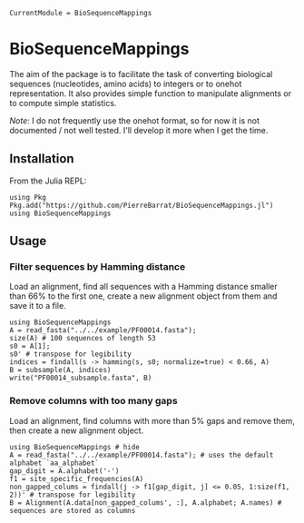 ```@meta
CurrentModule = BioSequenceMappings
```

# BioSequenceMappings

The aim of the package is to facilitate the task of converting biological sequences (nucleotides, amino acids) to integers or to onehot representation. 
It also provides simple function to manipulate alignments or to compute simple statistics. 

*Note*: I do not frequently use the onehot format, so for now it is not documented / not well tested. I'll develop it more when I get the time. 

## Installation

From the Julia REPL: 
```@repl
using Pkg
Pkg.add("https://github.com/PierreBarrat/BioSequenceMappings.jl")
using BioSequenceMappings
```


## Usage

### Filter sequences by Hamming distance

Load an alignment, find all sequences with a Hamming distance smaller than 66% to the first one, create a new alignment object from them and save it to a file. 

```@repl example_1
using BioSequenceMappings
A = read_fasta("../../example/PF00014.fasta");
size(A) # 100 sequences of length 53
s0 = A[1]; 
s0' # transpose for legibility
indices = findall(s -> hamming(s, s0; normalize=true) < 0.66, A)
B = subsample(A, indices)
write("PF00014_subsample.fasta", B)
```

### Remove columns with too many gaps

Load an alignment, find columns with more than 5% gaps and remove them, then create a new alignment object. 

```@repl example_2
using BioSequenceMappings # hide
A = read_fasta("../../example/PF00014.fasta"); # uses the default alphabet `aa_alphabet`
gap_digit = A.alphabet('-') 
f1 = site_specific_frequencies(A)
non_gapped_colums = findall(j -> f1[gap_digit, j] <= 0.05, 1:size(f1, 2))' # transpose for legibility
B = Alignment(A.data[non_gapped_colums', :], A.alphabet; A.names) # sequences are stored as columns
```